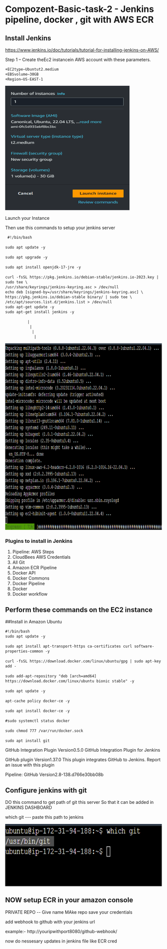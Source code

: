 # Compozent-Basic-task-2 - Jenkins pipeline, docker , git with AWS ECR

## Install Jenkins

https://www.jenkins.io/doc/tutorials/tutorial-for-installing-jenkins-on-AWS/

Step 1 – Create theEc2 instancein AWS account with these parameters.

    +EC2type–Ubuntut2.medium
    +EBSvolume–30GB
    +Region–US-EAST-1

<img width="400" height="400" src=https://github.com/tohidhanfi20/Compozent-Basic-task-2/blob/main/Screenshots/ubuntu%20instance.png>




Launch your Instance

Then use this commands to setup your jenkins server
     
     #!/bin/bash

    sudo apt update -y

    sudo apt upgrade -y 

    sudo apt install openjdk-17-jre -y

    curl -fsSL https://pkg.jenkins.io/debian-stable/jenkins.io-2023.key | sudo tee \
    /usr/share/keyrings/jenkins-keyring.asc > /dev/null
    echo deb [signed-by=/usr/share/keyrings/jenkins-keyring.asc] \
    https://pkg.jenkins.io/debian-stable binary/ | sudo tee \
    /etc/apt/sources.list.d/jenkins.list > /dev/null
    sudo apt-get update -y 
    sudo apt-get install jenkins -y

              |
               | 
                |
                 |

<img width="1000" height="600" src=https://github.com/tohidhanfi20/Compozent-Basic-task-2/blob/main/Screenshots/jenkins%20command.png>






### Plugins to install in Jenkins

1. Pipeline: AWS Steps
2. CloudBees AWS Credentials
3. All Git
4. Amazon ECR Pipeline
5. Docker API
6. Docker Commons
7. Docker Pipeline
8. Docker
9. Docker workflow

   
## Perform these commands on the EC2 instance

##Install in Amazon Ubuntu

    #!/bin/bash
    sudo apt update -y

    sudo apt install apt-transport-https ca-certificates curl software-properties-common -y

    curl -fsSL https://download.docker.com/linux/ubuntu/gpg | sudo apt-key add -

    sudo add-apt-repository "deb [arch=amd64] https://download.docker.com/linux/ubuntu bionic stable" -y

    sudo apt update -y

    apt-cache policy docker-ce -y

    sudo apt install docker-ce -y

    #sudo systemctl status docker

    sudo chmod 777 /var/run/docker.sock

    sudo apt install git





GitHub Integration Plugin
Version0.5.0
GitHub Integration Plugin for Jenkins


GitHub plugin
Version1.37.0
This plugin integrates GitHub to Jenkins.
Report an issue with this plugin


Pipeline: GitHub
Version2.8-138.d766e30bb08b

## Configure jenkins with git
 DO this command to get path of git this server
 So that it can be added in JENKINS DASHBOARD

 
 which git  ---  paste this path to jenkins

 <img width="600" height="200" src=https://github.com/tohidhanfi20/Compozent-Basic-task-2/blob/main/Screenshots/which%20git.png>


## NOW setup ECR in your amazon console

PRIVATE REPO 
-- Give name 
MAke repo
save your credentials


add webhook to github
with your jenkins url

example:- http://youripwithport8080/github-webhook/


now do nessesary updates in jenkins file like ECR cred



